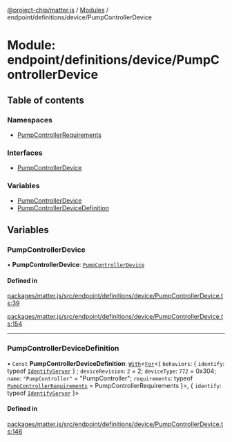 [@project-chip/matter.js](../README.md) / [Modules](../modules.md) / endpoint/definitions/device/PumpControllerDevice

# Module: endpoint/definitions/device/PumpControllerDevice

## Table of contents

### Namespaces

- [PumpControllerRequirements](endpoint_definitions_device_PumpControllerDevice.PumpControllerRequirements.md)

### Interfaces

- [PumpControllerDevice](../interfaces/endpoint_definitions_device_PumpControllerDevice.PumpControllerDevice.md)

### Variables

- [PumpControllerDevice](endpoint_definitions_device_PumpControllerDevice.md#pumpcontrollerdevice)
- [PumpControllerDeviceDefinition](endpoint_definitions_device_PumpControllerDevice.md#pumpcontrollerdevicedefinition)

## Variables

### PumpControllerDevice

• **PumpControllerDevice**: [`PumpControllerDevice`](../interfaces/endpoint_definitions_device_PumpControllerDevice.PumpControllerDevice.md)

#### Defined in

[packages/matter.js/src/endpoint/definitions/device/PumpControllerDevice.ts:39](https://github.com/project-chip/matter.js/blob/904d0c9b952b91f28a21803759c5e5c66ee4d272/packages/matter.js/src/endpoint/definitions/device/PumpControllerDevice.ts#L39)

[packages/matter.js/src/endpoint/definitions/device/PumpControllerDevice.ts:154](https://github.com/project-chip/matter.js/blob/904d0c9b952b91f28a21803759c5e5c66ee4d272/packages/matter.js/src/endpoint/definitions/device/PumpControllerDevice.ts#L154)

___

### PumpControllerDeviceDefinition

• `Const` **PumpControllerDeviceDefinition**: [`With`](node_export._internal_.md#with)\<[`For`](behavior_cluster_export._internal_.EndpointType.md#for)\<\{ `behaviors`: \{ `identify`: typeof [`IdentifyServer`](behavior_definitions_identify_export.IdentifyServer.md)  } ; `deviceRevision`: ``2`` = 2; `deviceType`: ``772`` = 0x304; `name`: ``"PumpController"`` = "PumpController"; `requirements`: typeof [`PumpControllerRequirements`](endpoint_definitions_device_PumpControllerDevice.PumpControllerRequirements.md) = PumpControllerRequirements }\>, \{ `identify`: typeof [`IdentifyServer`](behavior_definitions_identify_export.IdentifyServer.md)  }\>

#### Defined in

[packages/matter.js/src/endpoint/definitions/device/PumpControllerDevice.ts:146](https://github.com/project-chip/matter.js/blob/904d0c9b952b91f28a21803759c5e5c66ee4d272/packages/matter.js/src/endpoint/definitions/device/PumpControllerDevice.ts#L146)
